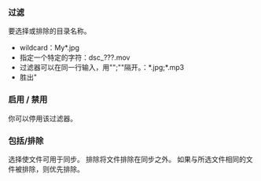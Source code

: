 ### 过滤

要选择或排除的目录名称。

- wildcard：My*.jpg
- 指定一个特定的字符：dsc_???.mov
- 过滤器可以在同一行输入，用\"";\""隔开。：\*.jpg;*.mp3
- 胜出"

### 启用 / 禁用

你可以停用该过滤器。

### 包括/排除

选择使文件可用于同步。 排除将文件排除在同步之外。 如果与所选文件相同的文件被排除，则优先排除。
